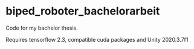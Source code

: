 # biped_roboter_bachelorarbeit

Code for my bachelor thesis.

Requires tensorflow 2.3, compatible cuda packages and Unity 2020.3.7f1
